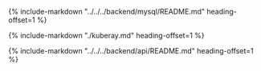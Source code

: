 <!-- markdownlint-disable-next-line first-line-h1 -->
{%
   include-markdown "../../../backend/mysql/README.md"
   heading-offset=1
%}

{%
   include-markdown "./kuberay.md"
   heading-offset=1
%}

{%
   include-markdown "../../../backend/api/README.md"
   heading-offset=1
%}

